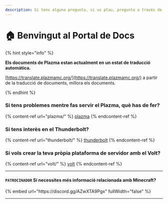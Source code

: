 ```yaml
---
description: Si tens alguna pregunta, si us plau, pregunta a través de Discord o GitHub Issues.
---
```


# 🏠 Benvingut al Portal de Docs

{% hint style="info" %}

**Els documents de Plazma estan actualment en un estat de traducció automàtica.**

[https://translate.plazmamc.org/](https://translate.plazmamc.org/) a partir de la traducció de documents, millora els documents.

{% endhint %}

### Si tens problemes mentre fas servir el Plazma, què has de fer?

{% content-ref url="plazma/" %}
[plazma](plazma/)
{% endcontent-ref %}

### Si tens interès en el Thunderbolt?

{% content-ref url="thunderbolt/" %}
[thunderbolt](thunderbolt/)
{% endcontent-ref %}

### Si vols crear la teva pròpia plataforma de servidor amb el Volt?

{% content-ref url="volt/" %}
[volt](volt/)
{% endcontent-ref %}

***

#### `PATROCINADOR` Si necessites més informació relacionada amb Minecraft? <a href="#etc-1" id="etc-1"></a>

{% embed url="https\://discord.gg/AZwXTA9Pgx" fullWidth="false" %}

***

